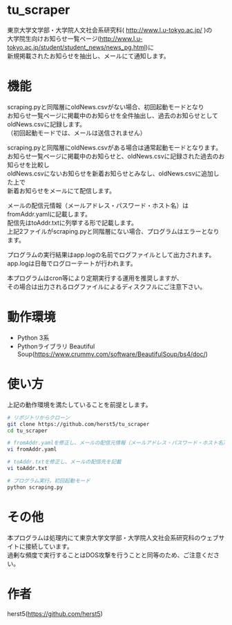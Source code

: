 # tu_scraper

東京大学文学部・大学院人文社会系研究科( http://www.l.u-tokyo.ac.jp/ )の  
大学院生向けお知らせ一覧ページ(http://www.l.u-tokyo.ac.jp/student/student_news/news_pg.html)に  
新規掲載されたお知らせを抽出し、メールにて通知します。

# 機能

scraping.pyと同階層にoldNews.csvがない場合、初回起動モードとなり  
お知らせ一覧ページに掲載中のお知らせを全件抽出し、過去のお知らせとしてoldNews.csvに記録します。  
（初回起動モードでは、メールは送信されません）

scraping.pyと同階層にoldNews.csvがある場合は通常起動モードとなります。  
お知らせ一覧ページに掲載中のお知らせと、oldNews.csvに記録された過去のお知らせを比較し  
oldNews.csvにないお知らせを新着お知らせとみなし、oldNews.csvに追加した上で  
新着お知らせをメールにて配信します。

メールの配信元情報（メールアドレス・パスワード・ホスト名）はfromAddr.yamlに記載します。  
配信先はtoAddr.txtに列挙する形で記載します。  
上記2ファイルがscraping.pyと同階層にない場合、プログラムはエラーとなります。

プログラムの実行結果はapp.logの名前でログファイルとして出力されます。  
app.logは日毎でログローテートが行われます。

本プログラムはcron等により定期実行する運用を推奨しますが、  
その場合は出力されるログファイルによるディスクフルにご注意下さい。

# 動作環境

* Python 3系
* Pythonライブラリ Beautiful Soup(https://www.crummy.com/software/BeautifulSoup/bs4/doc/)

# 使い方

上記の動作環境を満たしていることを前提とします。

```sh
# リポジトリからクローン
git clone https://github.com/herst5/tu_scraper
cd tu_scraper

# fromAddr.yamlを修正し、メールの配信元情報（メールアドレス・パスワード・ホスト名）を記載
vi fromAddr.yaml

# toAddr.txtを修正し、メールの配信先を記載
vi toAddr.txt

# プログラム実行。初回起動モード
python scraping.py
```

# その他

本プログラムは処理内にて東京大学文学部・大学院人文社会系研究科のウェブサイトに接続しています。  
過剰な頻度で実行することはDOS攻撃を行うことと同等のため、ご注意ください。

# 作者

herst5(https://github.com/herst5)
